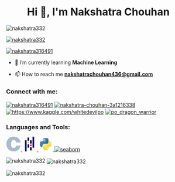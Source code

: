 <h1 align="center">Hi 👋, I'm Nakshatra Chouhan</h1>
<p align="left"> <img src="https://komarev.com/ghpvc/?username=nakshatra332&label=Profile%20views&color=0e75b6&style=flat" alt="nakshatra332" /> </p>

<p align="left"> <a href="https://github.com/ryo-ma/github-profile-trophy"><img src="https://github-profile-trophy.vercel.app/?username=nakshatra332" alt="nakshatra332" /></a> </p>

<p align="left"> <a href="https://twitter.com/nakshatra316491" target="blank"><img src="https://img.shields.io/twitter/follow/nakshatra316491?logo=twitter&style=for-the-badge" alt="nakshatra316491" /></a> </p>

- 🌱 I’m currently learning **Machine Learning**

  
- 📫 How to reach me **nakshatrachouhan436@gmail.com**

<h3 align="left">Connect with me:</h3>
<p align="left">
<a href="https://twitter.com/nakshatra316491" target="blank"><img align="center" src="https://raw.githubusercontent.com/rahuldkjain/github-profile-readme-generator/master/src/images/icons/Social/twitter.svg" alt="nakshatra316491" height="30" width="40" /></a>
<a href="https://linkedin.com/in/nakshatra-chouhan-3a1216338" target="blank"><img align="center" src="https://raw.githubusercontent.com/rahuldkjain/github-profile-readme-generator/master/src/images/icons/Social/linked-in-alt.svg" alt="nakshatra-chouhan-3a1216338" height="30" width="40" /></a>
 <a href="https://www.kaggle.com/whitedevilpo" target="blank"><img align="center" src="https://raw.githubusercontent.com/rahuldkjain/github-profile-readme-generator/master/src/images/icons/Social/kaggle.svg" alt="https://www.kaggle.com/whitedevilpo" height="30" width="40" /></a>
<a href="https://codeforces.com/profile/po_dragon_warrior" target="blank"><img align="center" src="https://raw.githubusercontent.com/rahuldkjain/github-profile-readme-generator/master/src/images/icons/Social/codeforces.svg" alt="po_dragon_warrior" height="30" width="40" /></a>
</p>

<h3 align="left">Languages and Tools:</h3>
<p align="left"> <a href="https://www.cprogramming.com/" target="_blank" rel="noreferrer"> <img src="https://raw.githubusercontent.com/devicons/devicon/master/icons/c/c-original.svg" alt="c" width="40" height="40"/> </a> <a href="https://pandas.pydata.org/" target="_blank" rel="noreferrer"> <img src="https://raw.githubusercontent.com/devicons/devicon/2ae2a900d2f041da66e950e4d48052658d850630/icons/pandas/pandas-original.svg" alt="pandas" width="40" height="40"/> </a> <a href="https://www.python.org" target="_blank" rel="noreferrer"> <img src="https://raw.githubusercontent.com/devicons/devicon/master/icons/python/python-original.svg" alt="python" width="40" height="40"/> </a> <a href="https://seaborn.pydata.org/" target="_blank" rel="noreferrer"> <img src="https://seaborn.pydata.org/_images/logo-mark-lightbg.svg" alt="seaborn" width="40" height="40"/> </a> </p>

<p><img align="left" src="https://github-readme-stats.vercel.app/api/top-langs?username=nakshatra332&show_icons=true&locale=en&layout=compact" alt="nakshatra332" /></p>

<p>&nbsp;<img align="center" src="https://github-readme-stats.vercel.app/api?username=nakshatra332&show_icons=true&locale=en" alt="nakshatra332" /></p>

<p><img align="center" src="https://github-readme-streak-stats.herokuapp.com/?user=nakshatra332&" alt="nakshatra332" /></p>
